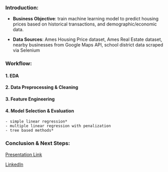 
### Introduction:
- **Business Objective**: train machine learning model to predict housing prices based on historical transactions, and demographic/economic data. 

- **Data Sources**: Ames Housing Price dataset, Ames Real Estate dataset, nearby businesses from Google Maps API, school district data scraped via Selenium


### Workflow:
#### 1. EDA
#### 2. Data Preprocessing & Cleaning
#### 3. Feature Engineering 
#### 4. Model Selection & Evaluation

    - simple linear regression* 
    - multiple linear regression with penalization 
    - tree based methods*

### Conclusion & Next Steps:

[Presentation Link](https://docs.google.com/presentation/d/e/2PACX-1vTwgx46PhYLmv9CE4WLe6vR455BjeoW19-jO4MOVxYVuZaOJlLhFfgMfChJHitvr4oYjGdSrWOjLH44/pub?start=false&loop=false&delayms=3000&slide=id.g104edfb523a_0_270)

[LinkedIn](https://www.linkedin.com/in/nickelworks/)
